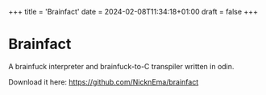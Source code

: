 +++
title = 'Brainfact'
date = 2024-02-08T11:34:18+01:00
draft = false
+++
# Brainfact

A brainfuck interpreter and brainfuck-to-C transpiler written in odin.

Download it here: https://github.com/NicknEma/brainfact
